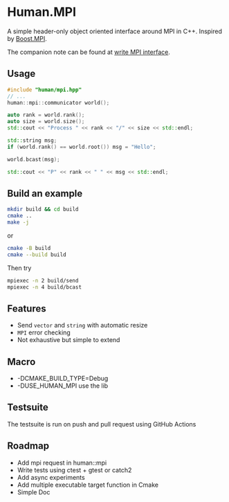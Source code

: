 # Human.MPI

A simple header-only object oriented interface around MPI in C++. Inspired by [Boost.MPI](https://github.com/boostorg/mpi).

The companion note can be found at [write MPI interface](https://kennethassogba.github.io/notes/write-interface-mpi).

## Usage

```c++
#include "human/mpi.hpp"
// ...
human::mpi::communicator world();

auto rank = world.rank();
auto size = world.size();
std::cout << "Process " << rank << "/" << size << std::endl;

std::string msg;
if (world.rank() == world.root()) msg = "Hello";

world.bcast(msg);

std::cout << "P" << rank << " " << msg << std::endl;
```

## Build an example

```bash
mkdir build && cd build
cmake ..
make -j
```

or

```bash
cmake -B build
cmake --build build
```

Then try

```bash
mpiexec -n 2 build/send
mpiexec -n 4 build/bcast
```

## Features

- Send `vector` and `string` with automatic resize
- `MPI` error checking
- Not exhaustive but simple to extend

## Macro

- -DCMAKE_BUILD_TYPE=Debug
- -DUSE_HUMAN_MPI use the lib

## Testsuite

The testsuite is run on push and pull request using GitHub Actions

## Roadmap

- Add mpi request in human::mpi
- Write tests using ctest + gtest or catch2
- Add async experiments
- Add multiple executable target function in Cmake
- Simple Doc
